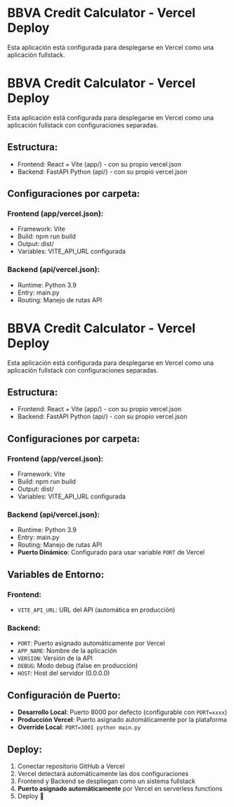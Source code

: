 # BBVA Credit Calculator - Vercel Deploy

Esta aplicación está configurada para desplegarse en Vercel como una aplicación fullstack.

# BBVA Credit Calculator - Vercel Deploy

Esta aplicación está configurada para desplegarse en Vercel como una aplicación fullstack con configuraciones separadas.

## Estructura:
- Frontend: React + Vite (app/) - con su propio vercel.json
- Backend: FastAPI Python (api/) - con su propio vercel.json

## Configuraciones por carpeta:

### Frontend (app/vercel.json):
- Framework: Vite
- Build: npm run build
- Output: dist/
- Variables: VITE_API_URL configurada

### Backend (api/vercel.json):
- Runtime: Python 3.9
- Entry: main.py
- Routing: Manejo de rutas API

# BBVA Credit Calculator - Vercel Deploy

Esta aplicación está configurada para desplegarse en Vercel como una aplicación fullstack con configuraciones separadas.

## Estructura:
- Frontend: React + Vite (app/) - con su propio vercel.json
- Backend: FastAPI Python (api/) - con su propio vercel.json

## Configuraciones por carpeta:

### Frontend (app/vercel.json):
- Framework: Vite
- Build: npm run build
- Output: dist/
- Variables: VITE_API_URL configurada

### Backend (api/vercel.json):
- Runtime: Python 3.9
- Entry: main.py
- Routing: Manejo de rutas API
- **Puerto Dinámico**: Configurado para usar variable `PORT` de Vercel

## Variables de Entorno:

### Frontend:
- `VITE_API_URL`: URL del API (automática en producción)

### Backend:
- `PORT`: Puerto asignado automáticamente por Vercel
- `APP_NAME`: Nombre de la aplicación
- `VERSION`: Versión de la API
- `DEBUG`: Modo debug (false en producción)
- `HOST`: Host del servidor (0.0.0.0)

## Configuración de Puerto:
- **Desarrollo Local**: Puerto 8000 por defecto (configurable con `PORT=xxxx`)
- **Producción Vercel**: Puerto asignado automáticamente por la plataforma
- **Override Local**: `PORT=3001 python main.py`

## Deploy:
1. Conectar repositorio GitHub a Vercel
2. Vercel detectará automáticamente las dos configuraciones
3. Frontend y Backend se despliegan como un sistema fullstack
4. **Puerto asignado automáticamente** por Vercel en serverless functions
5. Deploy 🚀